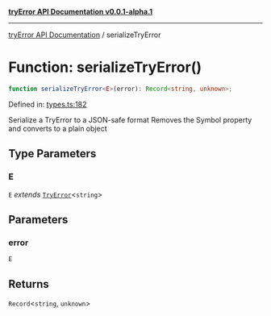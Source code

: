 [**tryError API Documentation v0.0.1-alpha.1**](../index.md)

***

[tryError API Documentation](../index.md) / serializeTryError

# Function: serializeTryError()

```ts
function serializeTryError<E>(error): Record<string, unknown>;
```

Defined in: [types.ts:182](https://github.com/oconnorjohnson/tryError/blob/e3ae0308069a4fba073f4543d527ad76373db795/src/types.ts#L182)

Serialize a TryError to a JSON-safe format
Removes the Symbol property and converts to a plain object

## Type Parameters

### E

`E` *extends* [`TryError`](../interfaces/TryError.md)\<`string`\>

## Parameters

### error

`E`

## Returns

`Record`\<`string`, `unknown`\>
